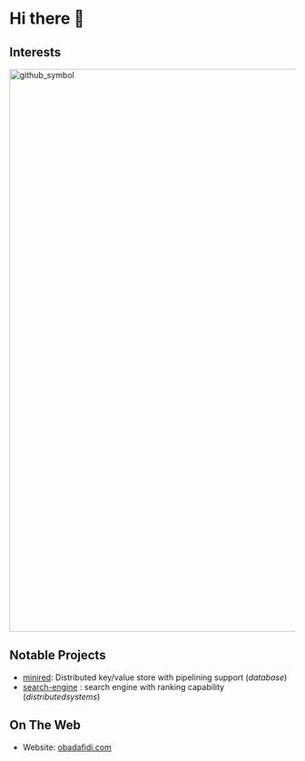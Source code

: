 # Hi there 👋

## Interests
<img width="990" alt="github_symbol" src="https://github.com/user-attachments/assets/71b4ac9b-5c64-44a3-b5b3-d107cf0bbe51" />


## Notable Projects

* [minired](https://github.com/tdadadavid/minired): Distributed key/value store with pipelining support (_database_)
* [search-engine](https://github.com/tdadadavid/search-engine) : search engine with ranking capability (_distributedsystems_)

## On The Web

* Website: [obadafidi.com](https://tdadadavid-portfolio.vercel.app/)
